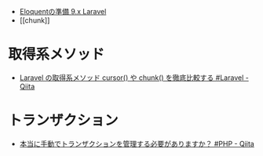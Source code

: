 - [Eloquentの準備 9.x Laravel](https://readouble.com/laravel/9.x/ja/eloquent.html)
- [[chunk]]

# 取得系メソッド
- [Laravel の取得系メソッド cursor() や chunk() を徹底比較する #Laravel - Qiita](https://qiita.com/nekohan/items/eba0816fe8c21e3cc077)


# トランザクション
- [本当に手動でトランザクションを管理する必要がありますか？ #PHP - Qiita](https://qiita.com/fuwasegu/items/d0079912cf9d619f1a38)